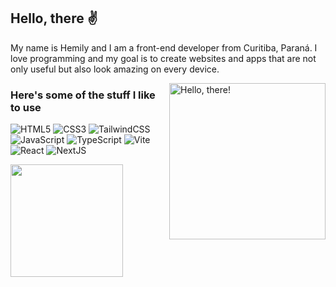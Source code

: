 ## Hello, there ✌

My name is Hemily and I am a front-end developer from Curitiba, Paraná. I love programming and my goal is to create websites and apps that are not only useful but also look amazing on every device.


<a href="#">
<img src="https://github.com/user-attachments/assets/2d6de81b-626d-4770-8298-072f8a077453" title="hello" width="250" height="250" align="right" alt="Hello, there!">
</a>


### Here's some of the stuff I like to use


![HTML5](https://img.shields.io/badge/-HTML5-232323?style=flat&labelColor=E34F26&logo=html5&logoColor=ffffff)
![CSS3](https://img.shields.io/badge/-CSS3-232323?style=flat&labelColor=1572B6&logo=css3&logoColor=ffffff)
![TailwindCSS](https://img.shields.io/badge/-Tailwind-232323?style=flat&labelColor=06B6D4&logo=tailwindcss&logoColor=ffffff)
![JavaScript](https://img.shields.io/badge/-JavaScript-232323?style=flat&labelColor=000000&logo=javascript&logoColor=F7DF1E)
![TypeScript](https://img.shields.io/badge/-TypeScript-232323?style=flat&labelColor=000000&logo=typescript&logoColor=3178C6)
![Vite](https://img.shields.io/badge/-Vite-232323?style=flat&labelColor=646CFF&logo=vite&logoColor=ffe330)
![React](https://img.shields.io/badge/-React-232323?style=flat&labelColor=61DAFB&logo=react&logoColor=000000)
![NextJS](https://img.shields.io/badge/-NextJS-232323?style=flat&labelColor=000000&logo=nextdotjs&logoColor=ffffff)

<div>
  <a href="https://github.com/hemilyb">
 <!-- <img height="180em" src="https://github-readme-stats.vercel.app/api?username=hemilyb&show_icons=true&theme=tokyonight"/> -->
  <img height="180em" src="https://github-readme-stats.vercel.app/api/top-langs/?username=hemilyb&show_icons=true&theme=tokyonight"/>
</div>
